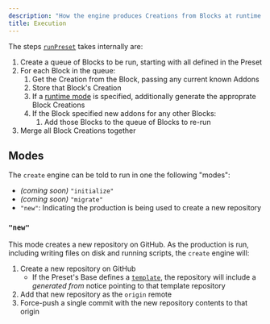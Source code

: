 ```yaml
---
description: "How the engine produces Creations from Blocks at runtime."
title: Execution
---
```


The steps [`runPreset`](../apis/producers#producepreset) takes internally are:

1. Create a queue of Blocks to be run, starting with all defined in the Preset
2. For each Block in the queue:
   1. Get the Creation from the Block, passing any current known Addons
   2. Store that Block's Creation
   3. If a [runtime mode](#modes) is specified, additionally generate the approprate Block Creations
   4. If the Block specified new addons for any other Blocks:
      1. Add those Blocks to the queue of Blocks to re-run
3. Merge all Block Creations together

## Modes

The `create` engine can be told to run in one the following "modes":

- _(coming soon)_ `"initialize"`
- _(coming soon)_ `"migrate"`
- `"new"`: Indicating the production is being used to create a new repository

### `"new"`

This mode creates a new repository on GitHub.
As the production is run, including writing files on disk and running scripts, the `create` engine will:

1. Create a new repository on GitHub
   - If the Preset's Base defines a [`template`](../apis/creators#createbase-template), the repository will include a _generated from_ notice pointing to that template repository
2. Add that new repository as the `origin` remote
3. Force-push a single commit with the new repository contents to that origin
